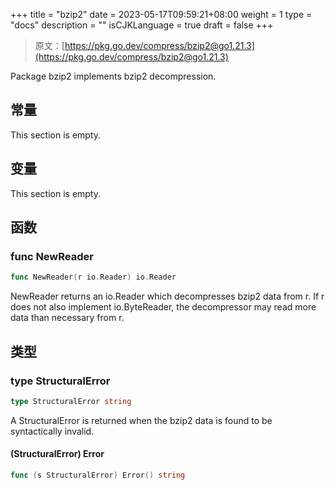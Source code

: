 +++
title = "bzip2"
date = 2023-05-17T09:59:21+08:00
weight = 1
type = "docs"
description = ""
isCJKLanguage = true
draft = false
+++
> 原文：[https://pkg.go.dev/compress/bzip2@go1.21.3](https://pkg.go.dev/compress/bzip2@go1.21.3)

Package bzip2 implements bzip2 decompression.

## 常量 

This section is empty.

## 变量

This section is empty.

## 函数

### func NewReader 

``` go 
func NewReader(r io.Reader) io.Reader
```

NewReader returns an io.Reader which decompresses bzip2 data from r. If r does not also implement io.ByteReader, the decompressor may read more data than necessary from r.

## 类型

### type StructuralError 

``` go 
type StructuralError string
```

A StructuralError is returned when the bzip2 data is found to be syntactically invalid.

#### (StructuralError) Error 

``` go 
func (s StructuralError) Error() string
```
